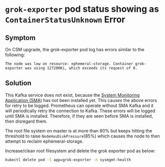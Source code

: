 # `grok-exporter` pod status showing as `ContainerStatusUnknown` Error

## Symptom

On CSM upgrade, the grok-exporter pod log has errors similar to the following:

```text
The node was low on resource: ephemeral-storage. Container grok-exporter was using 127200Ki, which exceeds its request of 0.
```

## Solution

This Kafka service does not exist, because the [System Monitoring Application (SMA)](../../glossary.md#system-monitoring-application-sma)
has not been installed yet. This causes the above errors for retry to be logged. Prometheus can operate without SMA Kafka and it will
periodically retry the connection to Kafka. These errors will be logged until SMA is installed. Therefore, if they are seen before SMA is
installed, then disregard them.

The root file system on master is at more than 80% but keeps hitting the threshold to raise `NodeHasDiskPressure`(85%) which causes the
node to then attempt to reclaim ephemeral-storage.

Increase/clean root filesystem and delete the grok exporter pod as below:

```bash
kubectl delete pod -l app=grok-exporter -n sysmgmt-health
```
